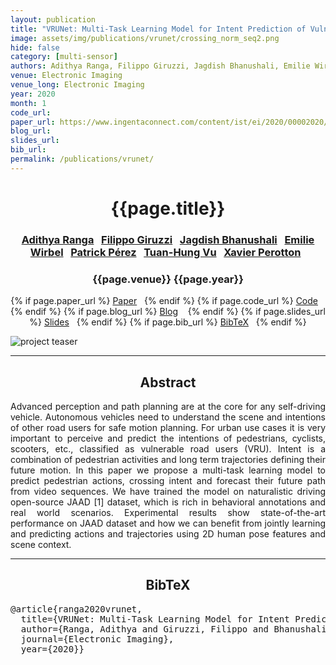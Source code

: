 ```yaml
---
layout: publication
title: "VRUNet: Multi-Task Learning Model for Intent Prediction of Vulnerable Road Users"
image: assets/img/publications/vrunet/crossing_norm_seq2.png
hide: false
category: [multi-sensor]
authors: Adithya Ranga, Filippo Giruzzi, Jagdish Bhanushali, Emilie Wirbel, Patrick Pérez, Tuan-Hung Vu, Xavier Perotton
venue: Electronic Imaging
venue_long: Electronic Imaging
year: 2020
month: 1
code_url:
paper_url: https://www.ingentaconnect.com/content/ist/ei/2020/00002020/00000016/art00012
blog_url:
slides_url:
bib_url:
permalink: /publications/vrunet/
---
```


<h1 align="center"> {{page.title}} </h1>
<!-- Simple call of authors -->
<!-- <h3 align="center"> {{page.authors}} </h3> -->
<!-- Alternatively you can add links to author pages -->
<h3 align="center"> <a href="">Adithya Ranga</a>&nbsp;&nbsp; <a href="">Filippo Giruzzi</a>&nbsp;&nbsp; <a href="">Jagdish Bhanushali</a>&nbsp;&nbsp; <a href="">Emilie Wirbel</a>&nbsp;&nbsp; <a href="https://ptrckprz.github.io/">Patrick Pérez</a>&nbsp;&nbsp; <a href="https://tuanhungvu.github.io/">Tuan-Hung Vu</a>&nbsp;&nbsp; <a href="">Xavier Perotton</a>&nbsp;&nbsp; </h3>


<h3 align="center"> {{page.venue}} {{page.year}} </h3>

<div align="center">
  <p>
    {% if page.paper_url %}
    <a href="{{ page.paper_url }}"><i class="far fa-file-pdf"></i> Paper</a>&nbsp;&nbsp;
    {% endif %}
    {% if page.code_url %}
    <a href="{{ page.code_url }}"><i class="fab fa-github"></i> Code</a> &nbsp;&nbsp;
    {% endif %}
    {% if page.blog_url %}
    <a href="{{ page.blog_url }}"><i class="fab fa-blogger"></i> Blog</a> &nbsp;&nbsp;
    {% endif %}
    {% if page.slides_url %}
    <a href="{{ page.slides_url }}"><i class="far fa-file-pdf"></i> Slides</a>&nbsp;&nbsp;
    {% endif %}
    {% if page.bib_url %}
    <a href="{{ page.bib_url}}"><i class="far fa-file-alt"></i> BibTeX</a>&nbsp;&nbsp;
    {% endif %}
  </p>
</div>

<div class="publication-teaser">
    <img src="../../{{ page.image }}" alt="project teaser"/>
</div>


<hr>

<h2  align="center"> Abstract</h2>

<p align="justify">Advanced perception and path planning are at the core for any self-driving vehicle. Autonomous vehicles need to understand the scene and intentions of other road users for safe motion planning. For urban use cases it is very important to perceive and predict the intentions of pedestrians, cyclists, scooters, etc., classified as vulnerable road users (VRU). Intent is a combination of pedestrian activities and long term trajectories defining their future motion. In this paper we propose a multi-task learning model to predict pedestrian actions, crossing intent and forecast their future path from video sequences. We have trained the model on naturalistic driving open-source JAAD [1] dataset, which is rich in behavioral annotations and real world scenarios. Experimental results show state-of-the-art performance on JAAD dataset and how we can benefit from jointly learning and predicting actions and trajectories using 2D human pose features and scene context.</p>

<hr>


<h2  align="center">BibTeX</h2>
<left>
  <pre class="bibtex-box">
@article{ranga2020vrunet,
  title={VRUNet: Multi-Task Learning Model for Intent Prediction of Vulnerable Road Users},
  author={Ranga, Adithya and Giruzzi, Filippo and Bhanushali, Jagdish and Wirbel, Emilie and P{\'e}rez, Patrick and Vu, Tuan-Hung and Perotton, Xavier},
  journal={Electronic Imaging},
  year={2020}}</pre>
</left>

<br>
